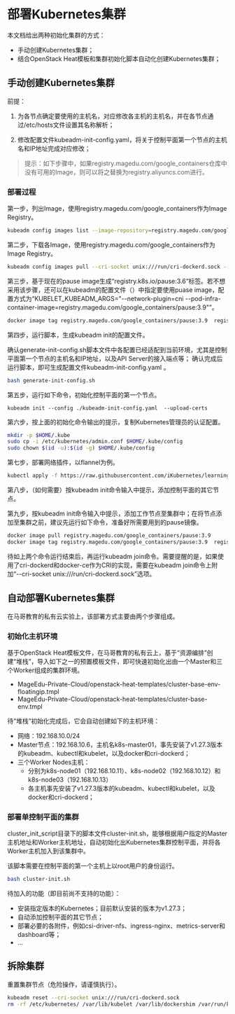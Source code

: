 # 部署Kubernetes集群

本文档给出两种初始化集群的方式：

- 手动创建Kubernetes集群；
- 结合OpenStack Heat模板和集群初始化脚本自动化创建Kubernetes集群；

## 手动创建Kubernetes集群

前提：

1. 为各节点确定要使用的主机名，对应修改各主机的主机名，并在各节点通过/etc/hosts文件设置其名称解析；

2. 修改配置文件kubeadm-init-config.yaml，将关于控制平面第一个节点的主机名和IP地址完成对应修改；

> 提示：如下步骤中，如果registry.magedu.com/google_containers仓库中没有可用的Image，则可以将之替换为registry.aliyuncs.com进行。
>

### 部署过程

第一步，列出Image，使用registry.magedu.com/google_containers作为Image Registry。

```bash
kubeadm config images list --image-repository=registry.magedu.com/google_containers
```

第二步，下载各Image，使用registry.magedu.com/google_containers作为Image Registry。

```bash
kubeadm config images pull --cri-socket unix:///run/cri-dockerd.sock --image-repository=registry.magedu.com/google_containers
```

第三步，基于现在的pause image生成“registry.k8s.io/pause:3.6“标签。若不想采用该步骤，还可以在kubeadm的配置文件（）中指定要使用puase image，配置方式为“KUBELET_KUBEADM_ARGS="--network-plugin=cni --pod-infra-container-image=registry.magedu.com/google_containers/pause:3.9"”。

```bash
docker image tag registry.magedu.com/google_containers/pause:3.9  registry.k8s.io/pause:3.6
```

第四步，运行脚本，生成kubeadm init的配置文件。

确认generate-init-config.sh脚本文件中各配置已经适配到当前环境，尤其是控制平面第一个节点的主机名和IP地址，以及API Server的接入端点等； 确认完成后运行脚本，即可生成配置文件kubeadm-init-config.yaml 。

```bash
bash generate-init-config.sh
```

第五步，运行如下命令，初始化控制平面的第一个节点。

```
kubeadm init --config ./kubeadm-init-config.yaml  --upload-certs
```

第六步，按上面的初始化命令输出的提示，复制Kubernetes管理员的认证配置。

```bash
mkdir -p $HOME/.kube
sudo cp -i /etc/kubernetes/admin.conf $HOME/.kube/config
sudo chown $(id -u):$(id -g) $HOME/.kube/config
```

第七步，部署网络插件，以flannel为例。

```bash
kubectl apply -f https://raw.githubusercontent.com/iKubernetes/learning-k8s/master/MageEdu-Private-Cloud/flannel/kube-flannel.yml
```

第八步，（如何需要）按kubeadm init命令输入中提示，添加控制平面的其它节点。

第九步，按kubeadm init命令输入中提示，添加工作节点至集群中；在将节点添加至集群之前，建议先运行如下命令，准备好所需要用到的pause镜像。

```bash
docker image pull registry.magedu.com/google_containers/pause:3.9
docker image tag registry.magedu.com/google_containers/pause:3.9  registry.k8s.io/pause:3.6
```

待如上两个命令运行结束后，再运行kubeadm join命令。需要提醒的是，如果使用了cri-dockerd和docker-ce作为CRI的实现，需要在kubeadm join命令上附加“--cri-socket unix:///run/cri-dockerd.sock”选项。

## 自动部署Kubernetes集群

在马哥教育的私有云实验上，该部署方式主要由两个步骤组成。

### 初始化主机环境

基于OpenStack Heat模板文件，在马哥教育的私有云上，基于“资源编排”创建“堆栈”，导入如下之一的预置模板文件，即可快速初始化出由一个Master和三个Worker组成的集群环境。

- MageEdu-Private-Cloud/openstack-heat-templates/cluster-base-env-floatingip.tmpl
- MageEdu-Private-Cloud/openstack-heat-templates/cluster-base-env.tmpl

待“堆栈”初始化完成后，它会自动创建如下的主机环境：

- 网络：192.168.10.0/24
- Master节点：192.168.10.6，主机名k8s-master01，事先安装了v1.27.3版本的kubeadm、kubectl和kubelet，以及docker和cri-dockerd；
- 三个Worker Nodes主机：
  - 分别为k8s-node01（192.168.10.11）、k8s-node02（192.168.10.12）和k8s-node03（192.168.10.13）
  - 各主机事先安装了v1.27.3版本的kubeadm、kubectl和kubelet，以及docker和cri-dockerd；

### 部署单控制平面的集群

cluster_init_script目录下的脚本文件cluster-init.sh，能够根据用户指定的Master主机地址和Worker主机地址，自动初始化出Kubernetes集群控制平面，并将各Worker主机加入到该集群中。

该脚本需要在控制平面的第一个主机上以root用户的身份运行。

```bash
bash cluster-init.sh
```



待加入的功能（即目前尚不支持的功能）：

- 安装指定版本的Kubernetes；目前默认安装的版本为v1.27.3；
- 自动添加控制平面的其它节点；
- 部署必要的各附件，例如csi-driver-nfs、ingress-nginx、metrics-server和dashboard等；
- ...

## 拆除集群

重置集群节点（危险操作，请谨慎执行）。

```bash
kubeadm reset --cri-socket unix:///run/cri-dockerd.sock
rm -rf /etc/kubernetes/ /var/lib/kubelet /var/lib/dockershim /var/run/kubernetes /var/lib/cni /etc/cni/net.d /var/lib/etcd /run/flannel/
```

